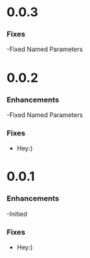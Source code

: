 # 0.0.3
### Fixes

-Fixed Named Parameters
# 0.0.2

### Enhancements

-Fixed Named Parameters

### Fixes

- Hey:)
# 0.0.1

### Enhancements

-Initied

### Fixes

- Hey:)
